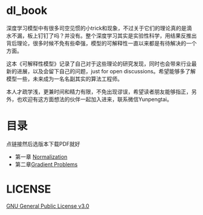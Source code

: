 # dl_book
深度学习模型中有很多司空见惯的小trick和现象，不过关于它们的理论真的是滴水不漏，板上钉钉了吗？并没有。整个深度学习其实是实验性科学，用结果反推出背后理论，很多时候不免有些牵强，模型的可解释性一直以来都是有待解决的一个方面。

这本《可解释性模型》记录了自己对于这些理论的研究发现，同时也会带来行业最新的进展，以及会留下自己的问题，just for open discussions。希望能够多了解模型一些，未来成为一名名副其实的算法工程师。

本人才疏学浅，更兼时间和精力有限，不免出现谬误，希望读者朋友能够指正，另外，也欢迎有这方面想法的伙伴一起加入进来，联系微信Yunpengtai。

# 目录

点链接然后选版本下载PDF就好

- 第一章 [Normalization](https://github.com/sherlcok314159/dl_book/releases/tag/1.0)
- 第二章[Gradient Problems](https://github.com/sherlcok314159/dl_book/releases/tag/1.1)



# LICENSE
[GNU General Public License v3.0](https://github.com/sherlcok314159/dl_book/blob/main/LICENSE)
